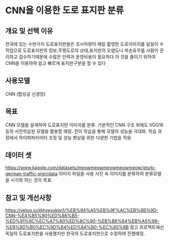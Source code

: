 # CNN을 이용한 도로 표지판 분류
## 개요 및 선택 이유
전국에 있는 수만가지 도로표지판들은 조사차량이 매일 촬영한 도로이미지를 일일이 수작업으로 도로표지판의 정보,주행도로의 상태,표지판의 오염도나 파손유무를 사람이 관리하고 검수하기때문에 수많은 인력과 운영비용이 필요하다 이 것을 줄이기 위하여 CNN을 이용하여 쉽고 빠르게 표지판구분을 할 수 있다
## 사용모델
CNN (합성공 신경망)
## 목표 
CNN 모델을 설계하여 도로표지판 이미지를 분류. 기본적인 CNN 구조 외에도 VGG16 등의 사전학습된 모델을 활용할 예정. 전이 학습을 통해 모델의 성능을 극대화.
학습 과정에서 하이퍼파라미터 조정 및 성능 향상을 위한 다양한 기법을 적용.
## 데이터 셋
https://www.kaggle.com/datasets/meowmeowmeowmeowmeow/gtsrb-german-traffic-sign/data
이미지 파일을 사용
사진 속 이미지를 분류하여 분류모델을 시각화 하는 것이 목표.

## 참고 및 개선사항
https://velog.io/@hyesukim1/%EB%94%A5%EB%9F%AC%EB%8B%9D-CNN-%EA%B5%90%ED%86%B5-%ED%91%9C%EC%A7%80%ED%8C%90-%EB%B6%84%EB%A5%98-%EB%8D%B0%EC%9D%B4%ED%84%B0-%EC%85%8B
참고 프로젝트에선 독일의 도로표지판을 사용했지만 한국의 도로표지판으로 수정하여 진행예정.

